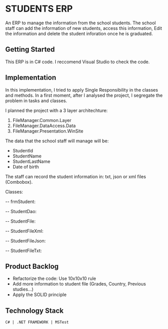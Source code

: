 # STUDENTS ERP

An ERP to manage the information from the school students. The school staff can add the information of new students, access this information, Edit the information and delete the student inforation once he is graduated.
 
## Getting Started
This ERP is in C# code. I reccomend Visual Studio to check the code.

## Implementation

In this implementation, I tried to apply Single Responsibility in the classes and methods. 
In a first moment, after I analysed the project, I segregate the problem in tasks and classes.

I planned the project with a 3 layer architechture:
1) FileManager.Common.Layer
2) FileManager.DataAccess.Data
3) FileManager.Presentation.WinSite

The data that the school staff will manage will be: 
- StudentId
- StudentName
- StudentLastName
- Date of birth

The staff can record the student information in: txt, json or xml files (Combobox).

Classes:

-- frmStudent:

-- StudentDao:

-- StudentFile:

-- StudentFileXml:

-- StudentFileJson:

-- StudentFileTxt:


## Product Backlog
- Refactorize the code: Use 10x10x10 rule
- Add more information to student file (Grades, Country, Previous studies...)
- Apply the SOLID principle

## Technology Stack

`C# | .NET FRAMEWORK | MSTest`






